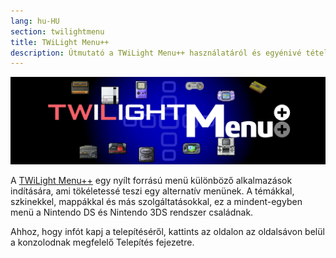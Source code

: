 ```yaml
---
lang: hu-HU
section: twilightmenu
title: TWiLight Menu++
description: Útmutató a TWiLight Menu++ használatáról és egyénivé tételéről
---
```


![TWiLight Menu++ logo](https://github.com/DS-Homebrew/TWiLightMenu/raw/master/logo.png)

A [TWiLight Menu++](https://github.com/DS-Homebrew/TWiLightMenu) egy nyílt forrású menü különböző alkalmazások indítására, ami tökéletessé teszi egy alternatív menünek. A témákkal, szkinekkel, mappákkal és más szolgáltatásokkal, ez a mindent-egyben menü a Nintendo DS és Nintendo 3DS rendszer családnak.

Ahhoz, hogy infót kapj a telepítéséről, kattints az oldalon az oldalsávon belül a konzolodnak megfelelő Telepítés fejezetre.
